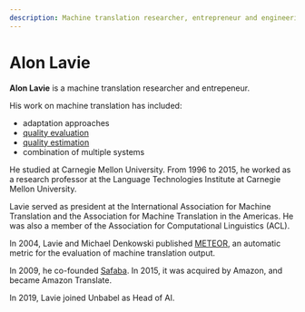 ```yaml
---
description: Machine translation researcher, entrepreneur and engineering director
---
```

# Alon Lavie
**Alon Lavie** is a machine translation researcher and entrepeneur.

His work on machine translation has included:
* adaptation approaches
* [quality evaluation](/quality/quality-evaluation.md)
* [quality estimation](/quality/quality-estimation.md)
* combination of multiple systems

He studied at Carnegie Mellon University.  From 1996 to 2015, he worked as a research professor at the Language Technologies Institute at Carnegie Mellon University.

Lavie served as president at the International Association for Machine Translation and the Association for Machine
Translation in the Americas. He was also a member of the Association for Computational Linguistics (ACL).

In 2004, Lavie and Michael Denkowski published [METEOR](/metrics/meteor.md), an automatic metric
for the evaluation of machine translation output.

In 2009, he co-founded [Safaba](/business/companies.md#safaba). In 2015, it was acquired by Amazon, and became Amazon Translate.

In 2019, Lavie joined Unbabel as Head of AI.
